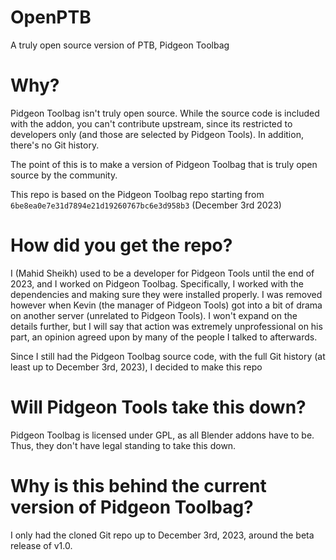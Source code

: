 # OpenPTB
A truly open source version of PTB, Pidgeon Toolbag

# Why?
Pidgeon Toolbag isn't truly open source. While the source code is included with the addon, you can't contribute upstream, since its restricted to developers only (and those are selected by Pidgeon Tools). In addition, there's no Git history. 

The point of this is to make a version of Pidgeon Toolbag that is truly open source by the community.

This repo is based on the Pidgeon Toolbag repo starting from `6be8ea0e7e31d7894e21d19260767bc6e3d958b3` (December 3rd 2023)

# How did you get the repo?
I (Mahid Sheikh) used to be a developer for Pidgeon Tools until the end of 2023, and I worked on Pidgeon Toolbag. Specifically, I worked with the dependencies and making sure they were installed properly. I was removed however when Kevin (the manager of Pidgeon Tools) got into a bit of drama on another server (unrelated to Pidgeon Tools). I won't expand on the details further, but I will say that action was extremely unprofessional on his part, an opinion agreed upon by many of the people I talked to afterwards.

Since I still had the Pidgeon Toolbag source code, with the full Git history (at least up to December 3rd, 2023), I decided to make this repo

# Will Pidgeon Tools take this down?
Pidgeon Toolbag is licensed under GPL, as all Blender addons have to be. Thus, they don't have legal standing to take this down.

# Why is this behind the current version of Pidgeon Toolbag?
I only had the cloned Git repo up to December 3rd, 2023, around the beta release of v1.0.
